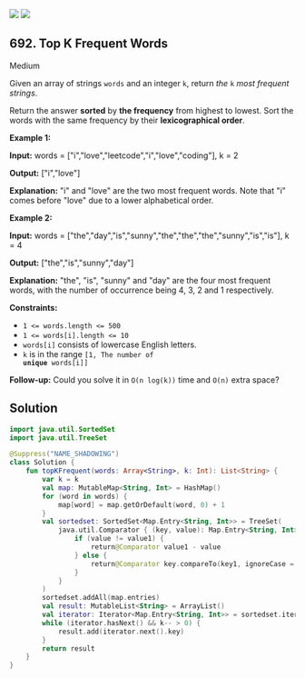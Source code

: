 [![](https://img.shields.io/github/stars/javadev/LeetCode-in-Kotlin?label=Stars&style=flat-square)](https://github.com/javadev/LeetCode-in-Kotlin)
[![](https://img.shields.io/github/forks/javadev/LeetCode-in-Kotlin?label=Fork%20me%20on%20GitHub%20&style=flat-square)](https://github.com/javadev/LeetCode-in-Kotlin/fork)

## 692\. Top K Frequent Words

Medium

Given an array of strings `words` and an integer `k`, return _the_ `k` _most frequent strings_.

Return the answer **sorted** by **the frequency** from highest to lowest. Sort the words with the same frequency by their **lexicographical order**.

**Example 1:**

**Input:** words = ["i","love","leetcode","i","love","coding"], k = 2

**Output:** ["i","love"]

**Explanation:** "i" and "love" are the two most frequent words. Note that "i" comes before "love" due to a lower alphabetical order.

**Example 2:**

**Input:** words = ["the","day","is","sunny","the","the","the","sunny","is","is"], k = 4

**Output:** ["the","is","sunny","day"]

**Explanation:** "the", "is", "sunny" and "day" are the four most frequent words, with the number of occurrence being 4, 3, 2 and 1 respectively.

**Constraints:**

*   `1 <= words.length <= 500`
*   `1 <= words[i].length <= 10`
*   `words[i]` consists of lowercase English letters.
*   `k` is in the range <code>[1, The number of **unique** words[i]]</code>

**Follow-up:** Could you solve it in `O(n log(k))` time and `O(n)` extra space?

## Solution

```kotlin
import java.util.SortedSet
import java.util.TreeSet

@Suppress("NAME_SHADOWING")
class Solution {
    fun topKFrequent(words: Array<String>, k: Int): List<String> {
        var k = k
        val map: MutableMap<String, Int> = HashMap()
        for (word in words) {
            map[word] = map.getOrDefault(word, 0) + 1
        }
        val sortedset: SortedSet<Map.Entry<String, Int>> = TreeSet(
            java.util.Comparator { (key, value): Map.Entry<String, Int>, (key1, value1): Map.Entry<String, Int> ->
                if (value != value1) {
                    return@Comparator value1 - value
                } else {
                    return@Comparator key.compareTo(key1, ignoreCase = true)
                }
            }
        )
        sortedset.addAll(map.entries)
        val result: MutableList<String> = ArrayList()
        val iterator: Iterator<Map.Entry<String, Int>> = sortedset.iterator()
        while (iterator.hasNext() && k-- > 0) {
            result.add(iterator.next().key)
        }
        return result
    }
}
```